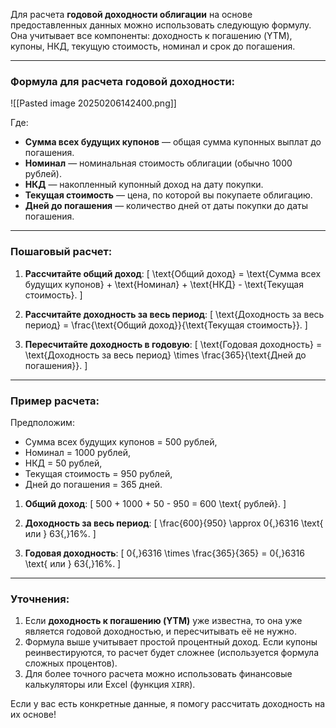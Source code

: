 Для расчета **годовой доходности облигации** на основе предоставленных данных можно использовать следующую формулу. Она учитывает все компоненты: доходность к погашению (YTM), купоны, НКД, текущую стоимость, номинал и срок до погашения.

---

### Формула для расчета годовой доходности:
![[Pasted image 20250206142400.png]]

Где:
- **Сумма всех будущих купонов** — общая сумма купонных выплат до погашения.
- **Номинал** — номинальная стоимость облигации (обычно 1000 рублей).
- **НКД** — накопленный купонный доход на дату покупки.
- **Текущая стоимость** — цена, по которой вы покупаете облигацию.
- **Дней до погашения** — количество дней от даты покупки до даты погашения.

---

### Пошаговый расчет:
1. **Рассчитайте общий доход**:
   \[
   \text{Общий доход} = \text{Сумма всех будущих купонов} + \text{Номинал} + \text{НКД} - \text{Текущая стоимость}.
   \]

2. **Рассчитайте доходность за весь период**:
   \[
   \text{Доходность за весь период} = \frac{\text{Общий доход}}{\text{Текущая стоимость}}.
   \]

3. **Пересчитайте доходность в годовую**:
   \[
   \text{Годовая доходность} = \text{Доходность за весь период} \times \frac{365}{\text{Дней до погашения}}.
   \]

---

### Пример расчета:
Предположим:
- Сумма всех будущих купонов = 500 рублей,
- Номинал = 1000 рублей,
- НКД = 50 рублей,
- Текущая стоимость = 950 рублей,
- Дней до погашения = 365 дней.

1. **Общий доход**:
   \[
   500 + 1000 + 50 - 950 = 600 \text{ рублей}.
   \]

2. **Доходность за весь период**:
   \[
   \frac{600}{950} \approx 0{,}6316 \text{ или } 63{,}16\%.
   \]

3. **Годовая доходность**:
   \[
   0{,}6316 \times \frac{365}{365} = 0{,}6316 \text{ или } 63{,}16\%.
   \]

---

### Уточнения:
1. Если **доходность к погашению (YTM)** уже известна, то она уже является годовой доходностью, и пересчитывать её не нужно.
2. Формула выше учитывает простой процентный доход. Если купоны реинвестируются, то расчет будет сложнее (используется формула сложных процентов).
3. Для более точного расчета можно использовать финансовые калькуляторы или Excel (функция `XIRR`).

Если у вас есть конкретные данные, я помогу рассчитать доходность на их основе!